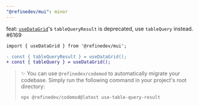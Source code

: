 ```yaml
---
"@refinedev/mui": minor
---
```


feat: [`useDataGrid`](https://refine.dev/docs/ui-integrations/material-ui/hooks/use-data-grid/)'s `tableQueryResult` is deprecated, use `tableQuery` instead. #6169

```diff
import { useDataGrid } from '@refinedev/mui';

- const { tableQueryResult } = useDataGrid();
+ const { tableQuery } = useDataGrid();
```

> ✨ You can use `@refinedev/codemod` to automatically migrate your codebase. Simply run the following command in your project's root directory:
>
> ```bash
> npx @refinedev/codemod@latest use-table-query-result
> ```
